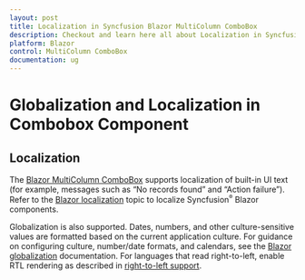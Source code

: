 ```yaml
---
layout: post
title: Localization in Syncfusion Blazor MultiColumn ComboBox
description: Checkout and learn here all about Localization in Syncfusion Blazor MultiColumn ComboBox component and much more.
platform: Blazor
control: MultiColumn ComboBox
documentation: ug
---
```


# Globalization and Localization in Combobox Component

## Localization

The [Blazor MultiColumn ComboBox](https://www.syncfusion.com/blazor-components/blazor-multicolumn-combobox) supports localization of built-in UI text (for example, messages such as “No records found” and “Action failure”). Refer to the [Blazor localization](https://blazor.syncfusion.com/documentation/common/localization) topic to localize Syncfusion<sup style="font-size:70%">&reg;</sup> Blazor components.

Globalization is also supported. Dates, numbers, and other culture-sensitive values are formatted based on the current application culture. For guidance on configuring culture, number/date formats, and calendars, see the [Blazor globalization](https://blazor.syncfusion.com/documentation/common/globalization) documentation. For languages that read right-to-left, enable RTL rendering as described in [right-to-left support](../common/accessibility#right-to-left-support).